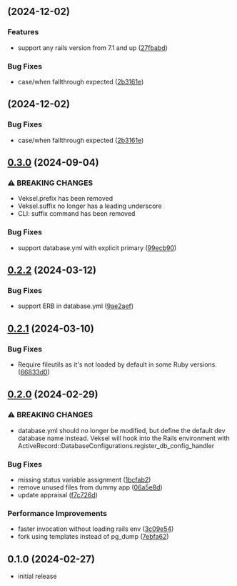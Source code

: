 ## [](https://github.com/theodorton/veksel/compare/v0.3.0...v) (2024-12-02)


### Features

* support any rails version from 7.1 and up ([27fbabd](https://github.com/theodorton/veksel/commit/27fbabd2c0d36697086dabc845849e2ed67d88d9))


### Bug Fixes

* case/when fallthrough expected ([2b3161e](https://github.com/theodorton/veksel/commit/2b3161e687a0e700d7f0f57659a9511b7f9ac6b1))

## [](https://github.com/theodorton/veksel/compare/v0.3.0...v) (2024-12-02)


### Bug Fixes

* case/when fallthrough expected ([2b3161e](https://github.com/theodorton/veksel/commit/2b3161e687a0e700d7f0f57659a9511b7f9ac6b1))

## [0.3.0](https://github.com/theodorton/veksel/compare/v0.2.2...v0.3.0) (2024-09-04)

### ⚠ BREAKING CHANGES

- Veksel.prefix has been removed
- Veksel.suffix no longer has a leading underscore
- CLI: suffix command has been removed

### Bug Fixes

- support database.yml with explicit primary ([99ecb90](https://github.com/theodorton/veksel/commit/99ecb902f010a42c45c2b113c404036617addc69))

## [0.2.2](https://github.com/theodorton/veksel/compare/v0.2.1...v0.2.2) (2024-03-12)

### Bug Fixes

- support ERB in database.yml ([9ae2aef](https://github.com/theodorton/veksel/commit/9ae2aefd5a8c6fc2fe445eb63ec8f9d3647389f4))

## [0.2.1](https://github.com/theodorton/veksel/compare/v0.2.0...v0.2.1) (2024-03-10)

### Bug Fixes

- Require fileutils as it's not loaded by default in some Ruby versions. ([66833d0](https://github.com/theodorton/veksel/commit/66833d01ee19345de26435bf267ca41f650d3931))

## [0.2.0](https://github.com/theodorton/veksel/compare/v0.1.0...v0.2.0) (2024-02-29)

### ⚠ BREAKING CHANGES

- database.yml should no longer be modified, but define the default dev database name instead. Veksel will hook into the Rails environment with ActiveRecord::DatabaseConfigurations.register_db_config_handler

### Bug Fixes

- missing status variable assignment ([1bcfab2](https://github.com/theodorton/veksel/commit/1bcfab2f502bca2add9b682b85c2561a3aea2bb8))
- remove unused files from dummy app ([06a5e8d](https://github.com/theodorton/veksel/commit/06a5e8df9006acb1f96cb1927654a8b6b288779e))
- update appraisal ([f7c726d](https://github.com/theodorton/veksel/commit/f7c726d829d9af2dbb27ad81d57f4eb7dddf73a6))

### Performance Improvements

- faster invocation without loading rails env ([3c09e54](https://github.com/theodorton/veksel/commit/3c09e54d66e95acdaa5b5bf9e056cd68176cde8c))
- fork using templates instead of pg_dump ([7ebfa62](https://github.com/theodorton/veksel/commit/7ebfa628ded36ea4531c9ca446340ed99777e8bb))

## 0.1.0 (2024-02-27)

- initial release
